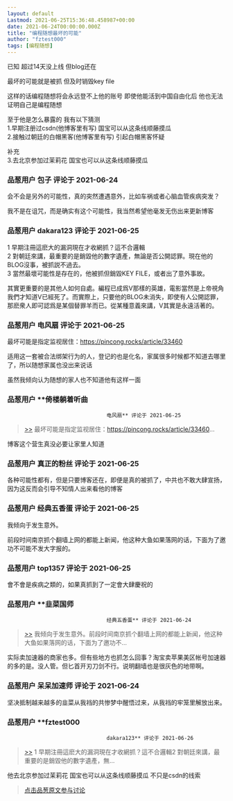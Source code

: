 ```yaml
---
layout: default
Lastmod: 2021-06-25T15:36:48.458987+00:00
date: 2021-06-24T00:00:00.000Z
title: "编程随想最坏的可能"
author: "fztest000"
tags: [编程随想]
---
```


已知 超过14天没上线 但blog还在  
  
  
最坏的可能就是被抓 但及时销毁key file  
  
这样的话编程随想将会永远登不上他的账号 即使他能活到中国自由化后 他也无法证明自己是编程随想  
  
至于他是怎么暴露的 我有以下猜测  
1.早期注册过csdn(他博客里有写) 国宝可以从这条线顺藤摸瓜  
2.接触过朝廷的白帽黑客(他博客里有写) 引起白帽黑客怀疑  
  
补充  
3.去北京参加过茉莉花 国宝也可以从这条线顺藤摸瓜

            
### 品葱用户 **包子** 评论于 2021-06-24
        
会不会是另外的可能性，真的突然遭遇意外，比如车祸或者心脑血管疾病突发？  
  
我不是在诅咒，而是确实有这个可能性，我当然希望他毫发无伤出来更新博客
        


            
### 品葱用户 **dakara123** 评论于 2021-06-25
        
1 早期注冊這麽大的漏洞現在才收網抓？這不合邏輯  
2 對朝廷來講，最重要的是銷毀他的數字遺產，無論是否公開認罪。現在他的BLOG沒事，被抓説不過去。  
3 當然最壞可能性是存在的，他被抓但銷毀KEY FILE，或者出了意外事故。  
  
其實更重要的是其他人如何自處。編程已成爲V那樣的英雄，電影當然是上帝視角我們才知道V已經死了。而實際上，只要他的BLOG未消失，即使有人公開認罪，那麽衆人即可認爲是某個替罪羊而已。從某種意義來講，V其實是永遠活著的。
        


            
### 品葱用户 **电风扇** 评论于 2021-06-25
        
最坏可能是指定监视居住：https://pincong.rocks/article/33460  
  
适用这一套被合法绑架行为的人，登记的也是化名，家属很多时候都不知道去哪里了，所以随想家属也没出来说话  
  
虽然我倾向认为随想的家人也不知道他有这样一面
        


            
### 品葱用户 **倚楼躺着听曲				
									电风扇** 评论于 2021-06-25
        
> [\>>]( "/article/item_id-664026#") 最坏可能是指定监视居住：https://pincong.rocks/article/33460...

  
博客这个营生真没必要让家里人知道
        


            
### 品葱用户 **真正的粉丝** 评论于 2021-06-25
        
各种可能性都有，但是只要博客还在，即便是真的被抓了，中共也不敢大肆宣扬，因为这反而会引导不知情人出来看他的博客
        


            
### 品葱用户 **经典五香蛋** 评论于 2021-06-25
        
我倾向于发生意外。  
  
前段时间南京抓个翻墙上网的都能上新闻，他这种大鱼如果落网的话，下面为了邀功不可能不发大字报的。
        


            
### 品葱用户 **top1357** 评论于 2021-06-25
        
會不會是疾病之類的，如果真抓到了一定會大肆慶祝的
        


            
### 品葱用户 **韭菜国师				
									经典五香蛋** 评论于 2021-06-24
        
> [\>>]( "/article/item_id-664114#") 我倾向于发生意外。前段时间南京抓个翻墙上网的都能上新闻，他这种大鱼如果落网的话，下面为了邀功不...

实际卖加速器的商家也多。但有些地方也抓怎么回事？淘宝卖苹果美区帐号加速器的多的是。没人管。但匕首开刃刀剑不行。说明翻墙也是很灰色的地带啊。
        


            
### 品葱用户 **呆呆加速师** 评论于 2021-06-24
        
坚决抵制越来越多的韭菜从我裆的共惨梦中醒悟过来，从我裆的牢笼里解放出来。
        


            
### 品葱用户 **fztest000				
									dakara123** 评论于 2021-06-26
        
> [\>>]( "/article/item_id-664022#") 1 早期注冊這麽大的漏洞現在才收網抓？這不合邏輯2 對朝廷來講，最重要的是銷毀他的數字遺產，無...

  
他去北京参加过茉莉花 国宝也可以从这条线顺藤摸瓜 不只是csdn的线索
        






> [点击品葱原文参与讨论](https://pincong.rocks/article/33497)

